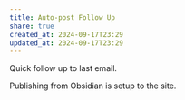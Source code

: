 ```yaml
---
title: Auto-post Follow Up
share: true
created_at: 2024-09-17T23:29
updated_at: 2024-09-17T23:29
---
```


Quick follow up to last email.

Publishing from Obsidian is setup to the site.